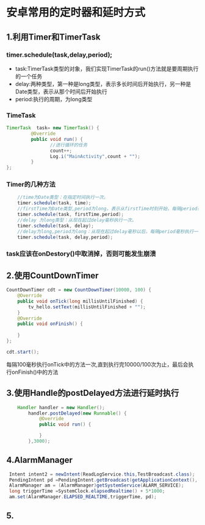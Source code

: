 # 安卓常用的定时器和延时方式
## 1.利用Timer和TimerTask
### timer.schedule(task,delay,period); 
* task:TimerTask类型的对象，我们实现TimerTask的run()方法就是要周期执行的一个任务
* delay:两种类型，第一种是long类型，表示多长时间后开始执行，另一种是Date类型，表示从那个时间后开始执行
* period:执行的周期，为long类型
### TimeTask
```java
TimerTask  task= new TimerTask() {
         @Override
         public void run() {
                //进行循环的任务
                count++;
                Log.i("MainActivity",count + "");
         }
};
```
### Timer的几种方法
```java
    //time为Date类型：在指定时间执行一次。  
    timer.schedule(task, time);  
    //firstTime为Date类型,period为long，表示从firstTime时刻开始，每隔period毫秒执行一次。 
    timer.schedule(task, firstTime,period);     
    //delay 为long类型：从现在起过delay毫秒执行一次。  
    timer.schedule(task, delay);   
    //delay为long,period为long：从现在起过delay毫秒以后，每隔period毫秒执行一次。 
    timer.schedule(task, delay,period); 
```
### task应该在onDestory()中取消掉，否则可能发生崩溃 

## 2.使用CountDownTimer
```java
CountDownTimer cdt = new CountDownTimer(10000, 100) {
	@Override
	public void onTick(long millisUntilFinished) {
		tv_hello.setText(millisUntilFinished + "");
	}
	@Override
	public void onFinish() {
		
	}
};

cdt.start();
```
每隔100毫秒执行onTick中的方法一次,直到执行完10000/100次为止，最后会执行onFinish()中的方法

## 3.使用Handle的postDelayed方法进行延时执行
```java
	Handler handler = new Handler();
        handler.postDelayed(new Runnable() {
            @Override
            public void run() {

            }
        },3000);
```

## 4.AlarmManager
```java
 Intent intent2 = newIntent(ReadLogService.this,TestBroadcast.class);
 PendingIntent pd =PendingIntent.getBroadcast(getApplicationContext(), 0, intent2,PendingIntent.FLAG_ONE_SHOT);
 AlarmManager am = (AlarmManager)getSystemService(ALARM_SERVICE);
 long triggerTime =SystemClock.elapsedRealtime() + 5*1000;
 am.set(AlarmManager.ELAPSED_REALTIME,triggerTime, pd);
```

## 5.


